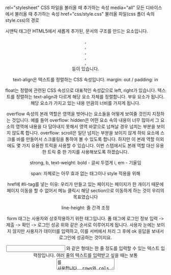 <text>
rel="stylesheet" CSS 파일을 불러올 때 추가하는 속성
media="all" 모든 디바이스에서 불러올 때 추가하는 속성
href="css/style.css" 불러올 파일(css 폴더 속의 style.css)의 경로

시맨틱 태그란 HTML5에서 새롭게 추가된, 문서의 구조를 만드는 요소입니다.
<header>, <footer>, <nav>, <article>, <aside>, <section> 등이 있습니다.

text-align은 텍스트를 정렬하는 CSS 속성입니다.
margin: out / padding: in

float는 정렬에 관련된 CSS 속성으로 대표적인 속성값으로 left, right가 있습니다.
텍스트를 정렬하는 text-align과 다르게 해당 요소 자체를 정렬합니다.
부유 요소가 됩니다.
해당 요소가 가지고 있는 내용 만큼의 너비를 가지게 됩니다.

overflow 속성의 본래 역할은 영역을 벗어나는 요소들을 어떻게 보여줄 것인지 지정하는 것입니다.
예를 들어 overflow: hidden은 어떤 요소 속의 내용이 너무 많아서 그 요소의 영역에 내용을 다 담아내지 못해서 영역 바깥으로 넘쳐날 경우 넘치는 부분을 보이지 않도록 합니다.
overflow: scroll은 일단 넘치는 부분을 보이지 않게 하되 요소에 스크롤 바를 만들어서 스크롤링을 통하여 볼 수 있도록 합니다.
하지만 이 본래 역할 이외에도 몇 가지 유용한 트릭을 사용할 수 있습니다.
이번 스텝에서도 본래 역할 대신 유용한 트릭 중 한 가지를 사용해보도록 하겠습니다.

strong, b, text-weight: bold - 글씨 두껍게
i, em - 기울임

span: 자체로는 아무 효과 없는 태그이나 style 적용을 위해

href에 #li-tag를 넣는 이유: 우리가 만들고 있는 페이지는 페이지가 한 개이기 때문에 페이지 이동을 할 수 없어서 메뉴 클릭시 해당 section으로 이동하게 하는 것이 우리의 목표였습니다

line-height: 줄 간격 조정

form 태그는 사용자와 상호작용하기 위한 태그입니다.
폼 태그에 로그인 정보 입력 -> 제출 -> 확인 -> 로그인 성공
위와 같은 순서로 이루어지게 됩니다. 사용자 눈에는 보이지 않지만 사용자가 데이터를 입력하고, 이를 서버에서 처리 그 후에 ok 응답을 보내서 로그인에 성공하는 것이지요.

<input type="text"> 와 같은 형태는 한 줄 정도를 입력할 수 있는 텍스트 입력창입니다.
여러 줄의 텍스트를 입력받고 싶을 때는 보통 <textarea>를 사용합니다.
rows와 cols 속성을 이용하여 크기를 조절할 수 있습니다. 단위는 한 글자 입니다.
input type="radio": 여러 가지 항목 중 한가지만 선택할 수 있는 버튼을 만드는 속성입니다.

select 태그는 우리들이 웹페이지에서 잘 알고 있는 요소입니다. 블로그 글을 작성할 때라던지 게시판의 글을 작성할 때.
카테고리를 선택한다던지, 글의 종류를 선택할 때 이 select 라는 것을 보통 사용합니다.
열어서 선택하는 선택지
<select name = "">
	<option value=""> </option>
</select>

input type="submit": type 속성을 submit(제출하다)으로 설정해 놓으면, 제출 버튼이 만들어지게 됩니다.value 속성으로 버튼의 텍스트를 바꿀 수 있습니다.

background: no-repeat; 또는 background-repeat: no-repeat;으로도 사용할 수 있습니다

box-sizing을 border-box로 지정해주면 padding, border 등 요소의 크기를 해칠 수 있는 속성을 지정할 때도 요소의 기존 크기를 유지할 수 있습니다.


CSS 태그마다 :hover {} 설정 시 마우스 올라가면 효과 발생

미디어 쿼리: @media (조건) {CSS} 조건에 해당할 시에만 CSS 발동


------
github 코드

linux 상
    git init: git을 완전히 사용하겠다는 것을 선언 -> 업데이트할 때마다 새 파일을 만드는 게 아니라 바뀐 부분만 정리시킴
    ls -al: 폴더 상 프로그램(.으로 시작하는 숨김파일마저) 보게 함
    git status: 파일들의 상태를 확인 가능
                untrackd(red): git init 선언 후 추적이 되지 않는 파일
                tracted(green): 추적을 하고 있는 것. 바뀐 것과 안바뀐 걸 구분가능?
    
    git add README.md: git init 선언 후 이 파일을 추적하도록 하는 명령어
    git commit -m "first": "first"라는 메시지를 저장한 것
                            코드 수정 후 commit하면 log 따라갈 수 있다
    git log: git에 추적파일을 수정한 시간과 commit한 메시지 확인 가능
    
    이후에 내용 수정시 그 로그 추적이 가능(README.md modifed)
    git diff: 마지막 추적 후 수정된 사항(지워진 거 빨강, 추가된 거 초록) 확인가능, q누르면 나옴
    modified가 된 걸 다시 add하면 승인됨(git add . 하면 모든 untracked를 stage에 올림)
    수정된 것을 나누어서 commit 가능
   
   
C9에서 github에 올리는 방법 

1. Quick setup — if you’ve done this kind of thing before

Set up in Desktop	or	 HTTPS SSH https://github.com/bobpark1/swp1_note.git
We recommend every repository include a README, LICENSE, and .gitignore.

2. …or create a new repository on the command line - 우리는 이거를 사용한다


echo # swp1_note >> README.md
git init
git add README.md
git commit -m "first commit"  --> 두개 같이 하려면 git commit -am "message"
git remote add origin https://github.com/bobpark1/swp1_note.git
git push -u origin master

3. …or push an existing repository from the command line

git remote add origin https://github.com/bobpark1/swp1_note.git
git push -u origin master

4. …or import code from another repository

You can initialize this repository with code from a Subversion, Mercurial, or TFS project.


나중에는 git push만 하면 됨

-------
md의 특징

# h1태그
##### h5 태그

헬로우월드(h1태그)
===============

1. 첫번째 ol
2. 두번쨰 ol

- 첫번쨰 ul
- 두번쨰 ul
- 
헬로우 **월드""

[토이코드](http://toycode.net)

</text>